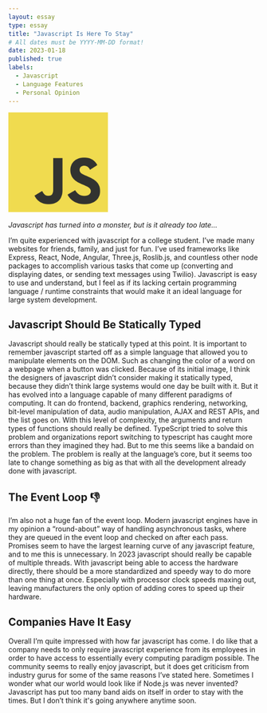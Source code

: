 ```yaml
---
layout: essay
type: essay
title: "Javascript Is Here To Stay"
# All dates must be YYYY-MM-DD format!
date: 2023-01-18
published: true
labels:
  - Javascript
  - Language Features
  - Personal Opinion
---
```


<img width="200px" class="rounded float-start pe-4" src="../img/javascript-logo.png">

*Javascript has turned into a monster, but is it already too late...*

I’m quite experienced with javascript for a college student. I’ve made many websites for friends, family, and just for fun. I’ve used frameworks like Express, React, Node, Angular, Three.js, Roslib.js, and countless other node packages to accomplish various tasks that come up (converting and displaying dates, or sending text messages using Twilio). Javascript is easy to use and understand, but I feel as if its lacking certain programming language / runtime constraints that would make it an ideal language for large system development.

## Javascript Should Be Statically Typed

Javascript should really be statically typed at this point. It is important to remember javascript started off as a simple language that allowed you to manipulate elements on the DOM. Such as changing the color of a word on a webpage when a button was clicked. Because of its initial image, I think the designers of javascript didn’t consider making it statically typed, because they didn’t think large systems would one day be built with it. But it has evolved into a language capable of many different paradigms of computing. It can do frontend, backend, graphics rendering, networking, bit-level manipulation of data, audio manipulation, AJAX and REST APIs, and the list goes on. With this level of complexity, the arguments and return types of functions should really be defined. TypeScript tried to solve this problem and organizations report switching to typescript has caught more errors than they imagined they had. But to me this seems like a bandaid on the problem. The problem is really at the language’s core, but it seems too late to change something as big as that with all the development already done with javascript.

## The Event Loop :thumbsdown:

I’m also not a huge fan of the event loop. Modern javascript engines have in my opinion a “round-about” way of handling asynchronous tasks, where they are queued in the event loop and checked on after each pass. Promises seem to have the largest learning curve of any javascript feature, and to me this is unnecessary. In 2023 javascript should really be capable of multiple threads. With javascript being able to access the hardware directly, there should be a more standardized and speedy way to do more than one thing at once. Especially with processor clock speeds maxing out, leaving manufacturers the only option of adding cores to speed up their hardware.

## Companies Have It Easy

Overall I’m quite impressed with how far javascript has come. I do like that a company needs to only require javascript experience from its employees in order to have access to essentially every computing paradigm possible. The community seems to really enjoy javascript, but it does get criticism from industry gurus for some of the same reasons I’ve stated here. Sometimes I wonder what our world would look like if Node.js was never invented? Javascript has put too many band aids on itself in order to stay with the times. But I don’t think it's going anywhere anytime soon.
